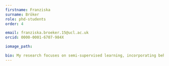 ```yaml
---
firstname: Franziska
surname: Bröker
role: phd-students
order: 4

email: franziska.broeker.15@ucl.ac.uk
orcid: 0000-0001-6707-984X

iomage_path: 

bio: My research focuses on semi-supervised learning, incorporating behavioural and computational approaches. In my current project I aim to better understand the role of feedback in category learning and how this is tied to mental representations. More generally, I am interested in building models that can capture learning in naturalistic setups in order to predict optimal learning conditions. I am a PhD student with the Gatsby Unit at UCL, but can currently be found at the MPI for Biological Cybernetics where I am supervised by Peter Dayan.
---
```

